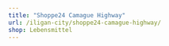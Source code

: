 ```yaml
---
title: "Shoppe24 Camague Highway"
url: /iligan-city/shoppe24-camague-highway/
shop: Lebensmittel
---
```

